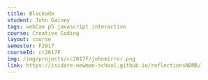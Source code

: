 ```yaml
---
title: Blockade
student: John Gainey
tags: webCam p5 javascript interactive
course: Creative Coding
layout: course
semester: F2017
courseId: cc2017F
img: /img/projects/cc2017F/johnmirror.png
link: https://isidore-newman-school.github.io/reflectionsNOMA/
---
```


